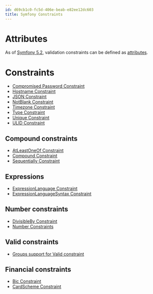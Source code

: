 ```yaml
---
id: d69cb1c0-fc5d-406e-beab-e82ee12dc603
title: Symfony Constraints
---
```


# Attributes

As of [Symfony 5.2](20201117095953-symfony_5_2), validation constraints
can be defined as
[attributes](20201117112727-define_constraints_as_attributes).

# Constraints

-   [Compromised Password
    Constraint](20201112134752-compromised_password_constraint)
-   [Hostname Constraint](20201116132411-hostname_constraint)
-   [JSON Constraint](20201112125637-symfony_json_constraint)
-   [NotBlank Constraint](20201112130710-notblank_constraint)
-   [Timezone Constraint](20201112134545-timezone_constraint)
-   [Type Constraint](20201113172517-type_constraint)
-   [Unique Constraint](20201112132331-unique_constraint)
-   [ULID Constraint](20201117104332-ulid_constraint)

## Compound constraints

-   [AtLeastOneOf Constraint](20201116134435-atleastoneof_constraint)
-   [Compound Constraint](20201116124210-compound_constraint)
-   [Sequentially Constraint](20201116124823-sequentially_constraint)

## Expressions

-   [ExpressionLanguage
    Constraint](20201109150640-expressionlanguage_constraint)
-   [ExpressionLanguageSyntax
    Constraint](20201116135523-expressionlanguagesyntax_constraint)

## Number constraints

-   [DivisibleBy
    Constraint](20201111103048-symfony_divisibleby_constraint)
-   [Number Constraints](20201112140917-number_constraints)

## Valid constraints

-   [Groups support for Valid
    constraint](20201109145724-groups_support_for_valid_constraint)

## Financial constraints

-   [Bic Constraint](20201112122929-bic_constraint)
-   [CardScheme Constraint](20201112123704-cardscheme_constraint)
